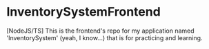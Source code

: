 # InventorySystemFrontend
[NodeJS/TS] This is the frontend's repo for my application named 'InventorySystem' (yeah, I know...) that is for practicing and learning.
